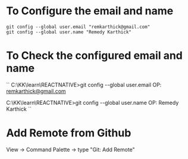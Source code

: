 # To Configure the  email and name

```
git config --global user.email "remkarthick@gmail.com"
git config --global user.name "Remedy Karthick"
```
# To Check the configured email and name

``
C:\KK\learn\REACTNATIVE>git config --global user.email
OP: remkarthick@gmail.com

C:\KK\learn\REACTNATIVE>git config --global user.name 
OP: Remedy Karthick
``

# Add Remote from Github

View  -> Command Palette -> type "Git: Add Remote"
